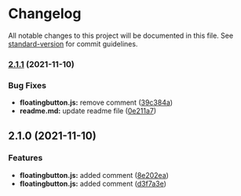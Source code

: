 # Changelog

All notable changes to this project will be documented in this file. See [standard-version](https://github.com/conventional-changelog/standard-version) for commit guidelines.

### [2.1.1](https://github.com/react-custom-projects/floating-button-npm-package/compare/v2.1.0...v2.1.1) (2021-11-10)


### Bug Fixes

* **floatingbutton.js:** remove comment ([39c384a](https://github.com/react-custom-projects/floating-button-npm-package/commit/39c384aedc9bb5b5e24a4c2ff72b943bb0a0c5b7))
* **readme.md:** update readme file ([0e211a7](https://github.com/react-custom-projects/floating-button-npm-package/commit/0e211a7a7f0128a4148ed0de748ec4f069ac4f56))

## 2.1.0 (2021-11-10)


### Features

* **floatingbutton.js:** added comment ([8e202ea](https://github.com/react-custom-projects/floating-button-npm-package/commit/8e202eae06b0fa160909fbbfc6ea58b74edf2fd1))
* **floatingbutton.js:** added comment ([d3f7a3e](https://github.com/react-custom-projects/floating-button-npm-package/commit/d3f7a3ed53ca7c92cb803decfa6fb2c6c4a8503b))
